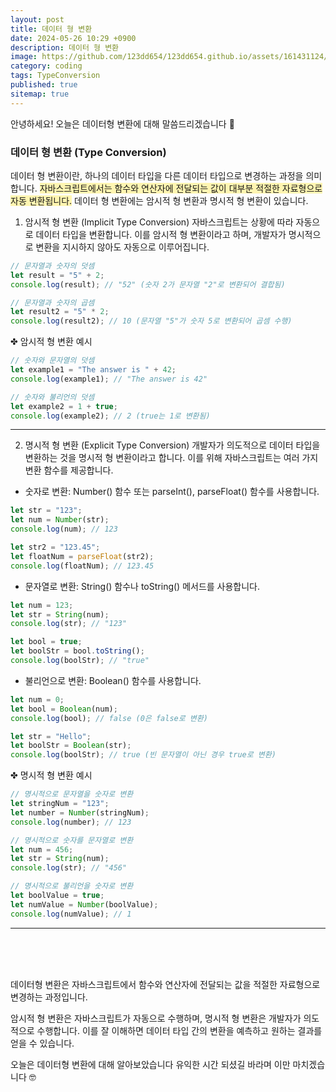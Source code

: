 ```yaml
---
layout: post
title: 데이터 형 변환
date: 2024-05-26 10:29 +0900
description: 데이터 형 변환
image: https://github.com/123dd654/123dd654.github.io/assets/161431124/8e0a10ec-a2d8-448b-88a8-cef26ea64819
category: coding
tags: TypeConversion
published: true
sitemap: true
---
```


안녕하세요!
오늘은 데이터형 변환에 대해 말씀드리겠습니다 🍞

### 데이터 형 변환 (Type Conversion)
데이터 형 변환이란, 하나의 데이터 타입을 다른 데이터 타입으로 변경하는 과정을 의미합니다.
<span style="background-color:#fff5b1">자바스크립트에서는 함수와 연산자에 전달되는 값이 대부분 적절한 자료형으로 자동 변환됩니다.</span>
데이터 형 변환에는 암시적 형 변환과 명시적 형 변환이 있습니다.

1. 암시적 형 변환 (Implicit Type Conversion)
자바스크립트는 상황에 따라 자동으로 데이터 타입을 변환합니다. 이를 암시적 형 변환이라고 하며, 개발자가 명시적으로 변환을 지시하지 않아도 자동으로 이루어집니다.

````javascript
// 문자열과 숫자의 덧셈
let result = "5" + 2;
console.log(result); // "52" (숫자 2가 문자열 "2"로 변환되어 결합됨)

// 문자열과 숫자의 곱셈
let result2 = "5" * 2;
console.log(result2); // 10 (문자열 "5"가 숫자 5로 변환되어 곱셈 수행)
````

✤ 암시적 형 변환 예시

````javascript
// 숫자와 문자열의 덧셈
let example1 = "The answer is " + 42; 
console.log(example1); // "The answer is 42"

// 숫자와 불리언의 덧셈
let example2 = 1 + true; 
console.log(example2); // 2 (true는 1로 변환됨)
````

-------------------------------------------------------

2. 명시적 형 변환 (Explicit Type Conversion)
개발자가 의도적으로 데이터 타입을 변환하는 것을 명시적 형 변환이라고 합니다.
이를 위해 자바스크립트는 여러 가지 변환 함수를 제공합니다.

- 숫자로 변환: Number() 함수 또는 parseInt(), parseFloat() 함수를 사용합니다.

````javascript
let str = "123";
let num = Number(str);
console.log(num); // 123

let str2 = "123.45";
let floatNum = parseFloat(str2);
console.log(floatNum); // 123.45
````

- 문자열로 변환: String() 함수나 toString() 메서드를 사용합니다.

````javascript
let num = 123;
let str = String(num);
console.log(str); // "123"

let bool = true;
let boolStr = bool.toString();
console.log(boolStr); // "true"
````

- 불리언으로 변환: Boolean() 함수를 사용합니다.

````javascript
let num = 0;
let bool = Boolean(num);
console.log(bool); // false (0은 false로 변환)

let str = "Hello";
let boolStr = Boolean(str);
console.log(boolStr); // true (빈 문자열이 아닌 경우 true로 변환)
````

✤ 명시적 형 변환 예시
````javascript
// 명시적으로 문자열을 숫자로 변환
let stringNum = "123";
let number = Number(stringNum);
console.log(number); // 123

// 명시적으로 숫자를 문자열로 변환
let num = 456;
let str = String(num);
console.log(str); // "456"

// 명시적으로 불리언을 숫자로 변환
let boolValue = true;
let numValue = Number(boolValue);
console.log(numValue); // 1
````

-------------------------------------------------------

<br />
<br />
<br />

데이터형 변환은 자바스크립트에서 함수와 연산자에 전달되는 값을 적절한 자료형으로 변경하는 과정입니다.

암시적 형 변환은 자바스크립트가 자동으로 수행하며, 명시적 형 변환은 개발자가 의도적으로 수행합니다.
이를 잘 이해하면 데이터 타입 간의 변환을 예측하고 원하는 결과를 얻을 수 있습니다.

오늘은 데이터형 변환에 대해 알아보았습니다 유익한 시간 되셨길 바라며 이만 마치겠습니다 🤓



